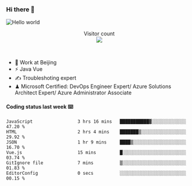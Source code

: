 ### Hi there 👋

<img src="https://raw.githubusercontent.com/sagar-viradiya/sagar-viradiya/master/resources/banner.png" alt="Hello world">
<p align="center"> 
  Visitor count<br/>
  <img src="https://profile-counter.glitch.me/youszoe/count.svg" />
</p>
<br/>

- 🍻 Work at Beijing 
- ⚡ Java Vue
- ✍️ Troubleshoting expert
- ♟  Microsoft Certified: DevOps Engineer Expert/ Azure Solutions Architect Expert/ Azure Administrator Associate

#### Coding status last week ⌨️

<!--START_SECTION:waka-->

```text
JavaScript                 3 hrs 16 mins   ███████████▓░░░░░░░░░░░░░   47.20 %
HTML                       2 hrs 4 mins    ███████▒░░░░░░░░░░░░░░░░░   29.92 %
JSON                       1 hr 9 mins     ████▒░░░░░░░░░░░░░░░░░░░░   16.70 %
Vue.js                     15 mins         █░░░░░░░░░░░░░░░░░░░░░░░░   03.74 %
GitIgnore file             7 mins          ▒░░░░░░░░░░░░░░░░░░░░░░░░   01.83 %
EditorConfig               0 secs          ░░░░░░░░░░░░░░░░░░░░░░░░░   00.15 %
```

<!--END_SECTION:waka-->

<br/>
<center><img src="http://ghchart.rshah.org/409ba5/yousazoe" alt="" /></center>


